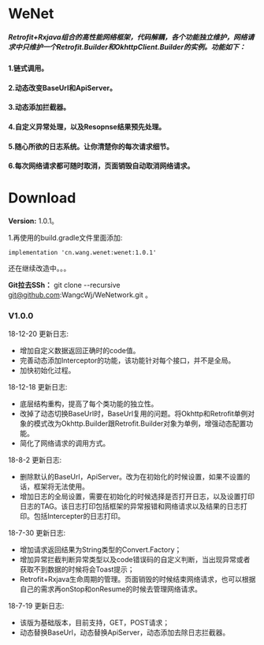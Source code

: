# WeNet
##### Retrofit+Rxjava组合的高性能网络框架，代码解耦，各个功能独立维护，网络请求中只维护一个Retrofit.Builder和OkhttpClient.Builder的实例。功能如下：   
#### 1.链式调用。   
#### 2.动态改变BaseUrl和ApiServer。   
#### 3.动态添加拦截器。   
#### 4.自定义异常处理，以及Resopnse结果预先处理。

#### 5.随心所欲的日志系统。让你清楚你的每次请求细节。

#### 6.每次网络请求都可随时取消，页面销毁自动取消网络请求。    

# Download   

**Version:** 1.0.1。

1.再使用的build.gradle文件里面添加:

```
implementation 'cn.wang.wenet:wenet:1.0.1'

```

还在继续改造中。。。

**Git拉去SSh：** git clone --recursive git@github.com:WangcWj/WeNetwork.git 。 

### V1.0.0    

18-12-20 更新日志:

- 增加自定义数据返回正确时的code值。
- 完善动态添加Interceptor的功能，该功能针对每个接口，并不是全局。
- 加快初始化过程。

18-12-18 更新日志:
* 底层结构重构，提高了每个类功能的独立性。
* 改掉了动态切换BaseUrl时，BaseUrl复用的问题。将Okhttp和Retrofit单例对象的模式改为Okhttp.Builder跟Retrofit.Builder对象为单例，增强动态配置功能。
* 简化了网络请求的调用方式。   

18-8-2 更新日志:   
* 删除默认的BaseUrl，ApiServer。改为在初始化的时候设置，如果不设置的话，框架将无法使用。   
* 增加日志的全局设置，需要在初始化的时候选择是否打开日志，以及设置打印日志的TAG。该日志打印包括框架的异常报错和网络请求以及结果的日志打印。包括Intercepter的日志打印。

18-7-30 更新日志:   
* 增加请求返回结果为String类型的Convert.Factory；
* 增加异常拦截判断异常类型以及code错误码的自定义判断，当出现异常或者获取不到数据的时候将会Toast提示；
* Retrofit+Rxjava生命周期的管理。页面销毁的时候结束网络请求，也可以根据自己的需求再onStop和onResume的时候去管理网络请求。

18-7-19 更新日志:   
* 该版为基础版本，目前支持，GET，POST请求；   
* 动态替换BaseUrl，动态替换ApiServer，动态添加去除日志拦截器。  


​     


